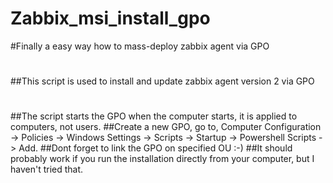 # Zabbix_msi_install_gpo
#Finally a easy way how to mass-deploy zabbix agent via GPO
#
##This script is used to install and update zabbix agent version 2 via GPO
#
##The script starts the GPO when the computer starts, it is applied to computers, not users.
##Create a new GPO, go to, Computer Configuration -> Policies -> Windows Settings -> Scripts -> Startup -> Powershell Scripts -> Add.
##Dont forget to link the GPO on specified OU :-)
##It should probably work if you run the installation directly from your computer, but I haven't tried that.

